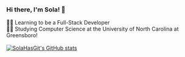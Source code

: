 ### Hi there, I'm Sola! 👋

<!--
**SolaHasGit/SolaHasGit** is a ✨ _special_ ✨ repository because its `README.md` (this file) appears on your GitHub profile.

Here are some ideas to get you started:

- 🔭 I’m currently working on ...
- 🌱 I’m currently learning ...
- 👯 I’m looking to collaborate on ...
- 🤔 I’m looking for help with ...
- 💬 Ask me about ...
- 📫 How to reach me: ...
- 😄 Pronouns: ...
- ⚡ Fun fact: ...
-->
👨‍💻 Learning to be a Full-Stack Developer <br/>
👨‍🎓 Studying Computer Science at the University of North Carolina at Greensboro! <br/><br/>
[![SolaHasGit's GitHub stats](https://github-readme-stats.vercel.app/api?username=SolaHasGit&show_icons=true&theme=nightowl)](https://github.com/anuraghazra/github-readme-stats)
